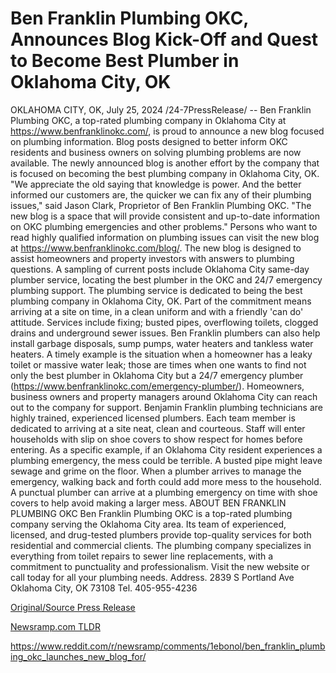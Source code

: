 # Ben Franklin Plumbing OKC, Announces Blog Kick-Off and Quest to Become Best Plumber in Oklahoma City, OK

OKLAHOMA CITY, OK, July 25, 2024 /24-7PressRelease/ -- Ben Franklin Plumbing OKC, a top-rated plumbing company in Oklahoma City at https://www.benfranklinokc.com/, is proud to announce a new blog focused on plumbing information. Blog posts designed to better inform OKC residents and business owners on solving plumbing problems are now available. The newly announced blog is another effort by the company that is focused on becoming the best plumbing company in Oklahoma City, OK.  "We appreciate the old saying that knowledge is power. And the better informed our customers are, the quicker we can fix any of their plumbing issues," said Jason Clark, Proprietor of Ben Franklin Plumbing OKC. "The new blog is a space that will provide consistent and up-to-date information on OKC plumbing emergencies and other problems."  Persons who want to read highly qualified information on plumbing issues can visit the new blog at https://www.benfranklinokc.com/blog/. The new blog is designed to assist homeowners and property investors with answers to plumbing questions. A sampling of current posts include Oklahoma City same-day plumber service, locating the best plumber in the OKC and 24/7 emergency plumbing support. The plumbing service is dedicated to being the best plumbing company in Oklahoma City, OK. Part of the commitment means arriving at a site on time, in a clean uniform and with a friendly 'can do' attitude. Services include fixing; busted pipes, overflowing toilets, clogged drains and underground sewer issues. Ben Franklin plumbers can also help install garbage disposals, sump pumps, water heaters and tankless water heaters. A timely example is the situation when a homeowner has a leaky toilet or massive water leak; those are times when one wants to find not only the best plumber in Oklahoma City but a 24/7 emergency plumber (https://www.benfranklinokc.com/emergency-plumber/).  Homeowners, business owners and property managers around Oklahoma City can reach out to the company for support. Benjamin Franklin plumbing technicians are highly trained, experienced licensed plumbers. Each team member is dedicated to arriving at a site neat, clean and courteous. Staff will enter households with slip on shoe covers to show respect for homes before entering. As a specific example, if an Oklahoma City resident experiences a plumbing emergency, the mess could be terrible. A busted pipe might leave sewage and grime on the floor. When a plumber arrives to manage the emergency, walking back and forth could add more mess to the household. A punctual plumber can arrive at a plumbing emergency on time with shoe covers to help avoid making a larger mess.  ABOUT BEN FRANKLIN PLUMBING OKC  Ben Franklin Plumbing OKC is a top-rated plumbing company serving the Oklahoma City area. Its team of experienced, licensed, and drug-tested plumbers provide top-quality services for both residential and commercial clients. The plumbing company specializes in everything from toilet repairs to sewer line replacements, with a commitment to punctuality and professionalism. Visit the new website or call today for all your plumbing needs.  Address. 2839 S Portland Ave Oklahoma City, OK 73108 Tel. 405-955-4236 

[Original/Source Press Release](https://www.24-7pressrelease.com/press-release/512838/ben-franklin-plumbing-okc-announces-blog-kick-off-and-quest-to-become-best-plumber-in-oklahoma-city-ok)
                    

[Newsramp.com TLDR](None) 

https://www.reddit.com/r/newsramp/comments/1ebonol/ben_franklin_plumbing_okc_launches_new_blog_for/